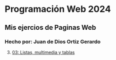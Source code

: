 # Programación Web 2024
## Mis ejercios de Paginas Web
### Hecho por: Juan de Dios Ortiz Gerardo

3.  [03: Listas, multimedia y tablas](./03_listas_multimedia_tablas/mi%20primera%20pagina%20web.html)

